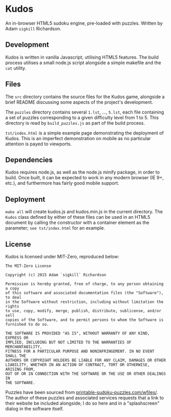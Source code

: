 # Kudos
An in-browser HTML5 sudoku engine, pre-loaded with puzzles.
Written by Adam `sigkill` Richardson.

## Development
Kudos is written in vanilla Javascript, utilising HTML5 features.
The build process utilises a small node.js script alongside
a simple makefile and the `cat` utility.

## Files
The `src` directory contains the source files for the Kudos game,
alongside a brief README discussing some aspects of the project's
development.

The `puzzles` directory contains several `1.lst`, ..., `5.lst`,
each file containing a set of puzzles corresponding to a given
difficulty level from 1 to 5. This directory is read by
`build_puzzles.js` as part of the build process.

`tst/index.html` is a simple example page demonstrating the
deployment of Kudos. This is an imperfect demonstration
on mobile as no particular attention is payed to viewports.

## Dependencies
Kudos requires node.js, as well as the node.js minify package,
in order to build. Once built, it can be expected to work in
any modern browser (IE 9+, etc.), and furthermore has
fairly good mobile support.

## Deployment
`make all` will create kudos.js and kudos.min.js in the current
directory. The `Kudos` class defined by either of these files
can be used in an HTML5 document by calling the constructor
with a container element as the parameter; `see tst/index.html`
for an example.

## License
Kudos is licensed under MIT-Zero, reproduced below:
```
The MIT-Zero License

Copyright (c) 2015 Adam `sigkill` Richardson

Permission is hereby granted, free of charge, to any person obtaining a copy
of this software and associated documentation files (the "Software"), to deal
in the Software without restriction, including without limitation the rights
to use, copy, modify, merge, publish, distribute, sublicense, and/or sell
copies of the Software, and to permit persons to whom the Software is
furnished to do so.

THE SOFTWARE IS PROVIDED "AS IS", WITHOUT WARRANTY OF ANY KIND, EXPRESS OR
IMPLIED, INCLUDING BUT NOT LIMITED TO THE WARRANTIES OF MERCHANTABILITY,
FITNESS FOR A PARTICULAR PURPOSE AND NONINFRINGEMENT. IN NO EVENT SHALL THE
AUTHORS OR COPYRIGHT HOLDERS BE LIABLE FOR ANY CLAIM, DAMAGES OR OTHER
LIABILITY, WHETHER IN AN ACTION OF CONTRACT, TORT OR OTHERWISE, ARISING FROM,
OUT OF OR IN CONNECTION WITH THE SOFTWARE OR THE USE OR OTHER DEALINGS IN
THE SOFTWARE.
```

Puzzles have been sourced from
[printable-sudoku-puzzles.com/wfiles/](http://printable-sudoku-puzzles.com/wfiles/).
The author of these puzzles and associated services requests that a link
to their website be included alongside; I do so here and in a "splashscreen"
dialog in the software itself.
